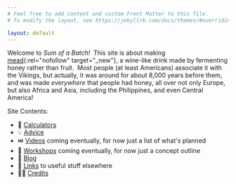 ```yaml
---
# Feel free to add content and custom Front Matter to this file.
# To modify the layout, see https://jekyllrb.com/docs/themes/#overriding-theme-defaults

layout: default
---
```


Welcome to _Sum of a Batch!_&nbsp;
This site is about making
[mead](https://en.wikipedia.org/wiki/Mead){:rel="nofollow" target="_new"},
a wine-like drink
made by fermenting honey rather than fruit.&nbsp;
Most people
(at least Americans)
associate it with the Vikings,
but actually,
it was around for about 8,000 years before them,
and was made _everywhere_ that people had honey,
all over not only Europe,
but also Africa and Asia,
including the Philippines,
and even Central America!

Site Contents:
- 🧮 [Calculators](calculators)
- 💡 [Advice](advice)
- ⏯️ [Videos](videos) coming eventually, for now just a list of what's planned
- 🏫 [Workshops](workshops) coming eventually, for now just a concept outline
- 📔 [Blog](blog)
- 🔗 [Links](links) to useful stuff elsewhere
- 🙇🏻 [Credits](credits)
